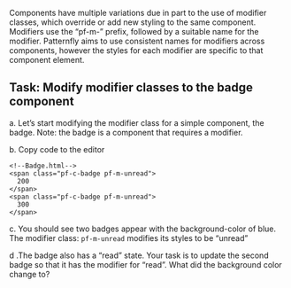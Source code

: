 Components have multiple variations due in part to the use of modifier classes, which override or add new styling to the same component. Modifiers use the “pf-m-” prefix, followed by a suitable name for the modifier. Patternfly aims to use consistent names for modifiers across components, however the styles for each modifier are specific to that component element.

## Task: Modify modifier classes to the badge component
a. Let’s start modifying the modifier class for a simple component, the badge.
Note: the badge is a component that requires a modifier.

b. Copy code to the editor
```
<!--Badge.html-->
<span class="pf-c-badge pf-m-unread">
  200
</span>
<span class="pf-c-badge pf-m-unread">
  300
</span>
```
c. You should see two badges appear with the background-color of blue. The modifier class: `pf-m-unread` modifies its styles to be “unread”

d .The badge also has a “read” state. Your task is to update the second badge so that it has the modifier for “read”. What did the background color change to?
